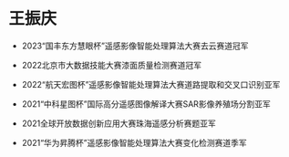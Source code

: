 # 王振庆

* 2023“国丰东方慧眼杯”遥感影像智能处理算法大赛去云赛道冠军
  
* 2022北京市大数据技能大赛漆面质量检测赛道冠军

* 2022“航天宏图杯”遥感影像智能处理算法大赛道路提取和交叉口识别亚军

* 2021“中科星图杯”国际高分遥感图像解译大赛SAR影像养殖场分割亚军

* 2021全球开放数据创新应用大赛珠海遥感分析赛题亚军

* 2021“华为昇腾杯”遥感影像智能处理算法大赛变化检测赛道季军

